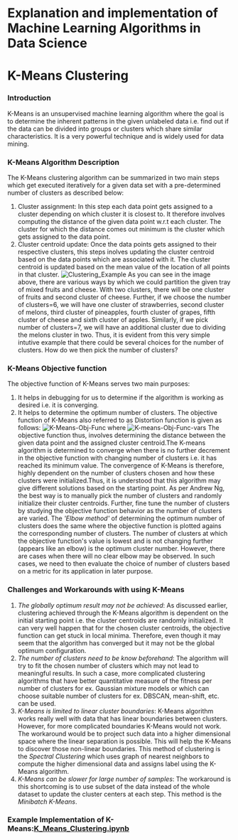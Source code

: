# Explanation and implementation of Machine Learning Algorithms in Data Science

# K-Means Clustering
### Introduction 
K-Means is an unsupervised machine learning algorithm where the goal is to determine the inherent patterns in the given unlabeled data i.e. find out if the data can be divided into groups or clusters which share similar characteristics. It is a very powerful technique and is widely used for data mining. 
### K-Means Algorithm Description
The K-Means clustering algorithm can be summarized in two main steps which get executed iteratively for a given data set with a pre-determined number of clusters as described below:
1. Cluster assignment: In this step each data point gets assigned to a cluster depending on which cluster it is closest to. It therefore involves computing the distance of the given data point w.r.t each cluster. The cluster for which the distance comes out minimum is the cluster which gets assigned to the data point. 
2. Cluster centroid update: Once the data points gets assigned to their respective clusters, this steps inolves updating the cluster centroid based on the data points which are associated with it. The cluster centroid is updated based on the mean value of the location of all points in that cluster. 
![Clustering_Example](https://user-images.githubusercontent.com/28870788/130859728-4b159a57-c614-4f7a-80a2-4d4afc201660.png)
As you can see in the image above, there are various ways by which we could partition the given tray of mixed fruits and cheese. With two clusters, there will be one cluster of fruits and second cluster of cheese. Further, if we choose the number of clusters=6, we will have one cluster of strawberries, second cluster of melons, third cluster of pineapples, fourth cluster of grapes, fifth cluster of cheese and sixth cluster of apples. Similarly, if we pick number of clusters=7, we will have an additional cluster due to dividing the melons cluster in two. 
Thus, it is evident from this very simple intutive example that there could be several choices for the number of clusters. How do we then pick the number of clusters?
### K-Means Objective function
The objective function of K-Means serves two main purposes:
  1. It helps in debugging for us to determine if the algorithm is working as desired i.e. it is converging.
  2. It helps to determine the optimum number of clusters. 
 The objective function of K-Means also referred to as Distortion function is given as follows:
 ![K-Means-Obj-Func](https://user-images.githubusercontent.com/28870788/130866674-7ef0d75e-634c-4a70-9737-587dc7b9ea72.png)
where ![K-means-Obj-Func-vars](https://user-images.githubusercontent.com/28870788/130867615-f0dbf37f-0b57-4a23-ada1-36a756b3b875.png)
The objective function thus, involves determining the distance between the given data point and the assigned cluster centroid.The K-means algorithm is determined to converge when there is no further decrement in the objective function with changing number of clusters i.e. it has reached its minimum value. 
The convergence of K-Means is therefore, highly dependent on the number of clusters chosen and how these clusters were initialized.Thus, it is understood that this algorithm may give different solutions based on the starting point. As per Andrew Ng, the best way is to manually pick the number of clusters and randomly initialize their cluster centroids. Further, fine tune the number of clusters by studying the objective function behavior as the number of clusters are varied. The _'Elbow method'_ of determining the optimum number of clusters does the same where the objective function is plotted agains the corresponding number of clusters. The number of clusters at which the objective function's value is lowest and is not changing further (appears like an elbow) is the optimum cluster number. However, there are cases when there will no clear elbow may be observed. In such cases, we need to then evaluate the choice of number of clusters based on a metric for its application in later purpose.
### Challenges and Workarounds with using K-Means
1. _The globally optimum result may not be achieved_: As discussed earlier, clustering achieved through the K-Means algorithm is dependent on the initial starting point i.e. the cluster centroids are randomly initialized. It can very well happen that for the chosen cluster centroids, the objective function can get stuck in local minima. Therefore, even though it may seem that the algorithm has converged but it may not be the global optimum configuration. 
2. _The number of clusters need to be know beforehand_: The algorithm will try to fit the chosen number of clusters which may not lead to meaningful results. In such a case, more complicated clustering algorithms that have better quantitative measure of the fitness per number of clusters for ex. Gaussian mixture models or which can choose suitable number of clusters for ex. DBSCAN, mean-shift, etc. can be used.
3. _K-Means is limited to linear cluster boundaries_: K-Means algorithm works really well with data that has linear boundaries between clusters. However, for more complicated boundaries K-Means would not work. The workaround would be to project such data into a higher dimensional space where the linear separation is possible. This will help the K-Means to discover those non-linear boundaries. This method of clustering is the _Spectral Clustering_ which uses graph of nearest neighbors to compute the higher dimensional data and assigns label using the K-Means algorithm. 
4. _K-Means can be slower for large number of samples_: The workaround is this shortcoming is to use subset of the data instead of the whole dataset to update the cluster centers at each step. This method is the _Minibatch K-Means_. 

### Example Implementation of K-Means:[K_Means_Clustering.ipynb](https://github.com/janhavi-giri/Clustering/blob/main/K_Means_Clustering.ipynb)

